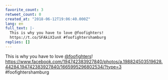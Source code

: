 ```yaml
---
favorite_count: 3
retweet_count: 0
created_at: "2018-06-12T19:06:40.000Z"
lang: en
full_text: |-
  This is why you have to love @foofighters!
  https://t.co/SFAkiXIunX #foofightershamburg
replies: []
---
```


This is why you have to love [@foofighters](https://twitter.com/foofighters)!
<https://www.facebook.com/194742383927840/photos/a.198824503519628.44284.194742383927840/1665995296802534/?type=3>
#foofightershamburg
